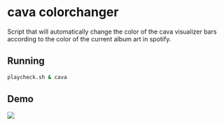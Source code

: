 # cava colorchanger

Script that will automatically change the color of the cava visualizer bars according to the color of the current album art in spotify.

## Running

```sh
playcheck.sh & cava
```

## Demo

![](https://i.imgur.com/vHlsZhK.gif)
